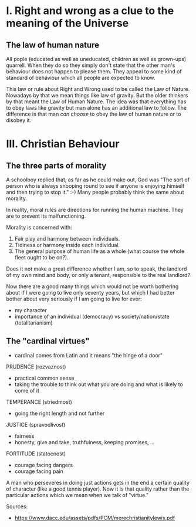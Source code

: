 # I. Right and wrong as a clue to the meaning of the Universe

## The law of human nature

All pople (educated as well as uneducated, children as well as grown-ups) quarrell. When they do so they simply don't state that the other man's behaviour does not happen to please them. They appeal to some kind of standard of behaviour which all people are expected to know.

This law or rule about Right and Wrong used to be called the Law of Nature. Nowadays by that we mean things like law of gravity. But the older thinkers by that meant the Law of Human Nature. The idea was that everything has to obey laws like gravity but man alone has an additional law to follow. The difference is that man *can choose* to obey the law of human nature or to disobey it.

# III. Christian Behaviour

## The three parts of morality

A schoolboy replied that, as far as he could make out, God was "The sort of person who is always snooping round to see if anyone is enjoying himself and then trying to stop it." :-) Many people probably think the same about morality.

In reality, moral rules are directions for running the human machine. They are to prevent its malfunctioning.

Morality is concerned with:

1. Fair play and harmony between individuals.
2. Tidiness or harmony inside each individual. 
3. The general purpose of human life as a whole (what course the whole fleet ought to be on?).

Does it not make a great difference whether I am, so to speak, the landlord of my own mind and body, or only a tenant, responsible to the real landlord?

Now there are a good many things which would not be worth bothering about if I were going to live only seventy years, but which I had better bother about very seriously if I am going to live for ever:

* my character
* importance of an individual (democracy) vs society/nation/state (totalitarianism)

## The "cardinal virtues"

* cardinal comes from Latin and it means "the hinge of a door"

PRUDENCE (rozvaznost)

* practical common sense
* taking the trouble to think out what you are doing and what is likely to come of it

TEMPERANCE (striedmost)

* going the right length and not further

JUSTICE (spravodlivost)

* fairness
* honesty, give and take, truthfulness, keeping promises, ...

FORTITUDE (statocnost)

* courage facing dangers
* courage facing pain

A man who perseveres in doing just actions gets in the end a certain quality of character (like a good tennis player). Now it is that quality rather than the particular actions which we mean when we talk of "virtue."

Sources:

* https://www.dacc.edu/assets/pdfs/PCM/merechristianitylewis.pdf
